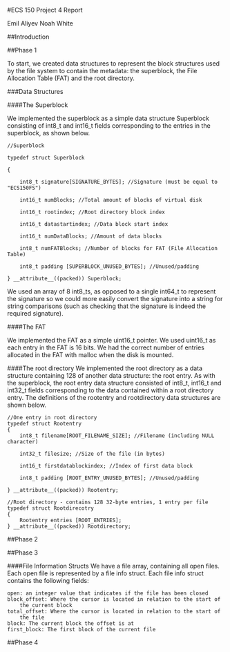 #ECS 150 Project 4 Report

Emil Aliyev
Noah White

##Introduction

##Phase 1

To start, we created data structures to represent the block structures used by the file system to contain the metadata: the superblock, the File Allocation Table (FAT) and the root directory.

###Data Structures

####The Superblock

We implemented the superblock as a simple data structure Superblock consisting of int8_t and int16_t fields corresponding to the entries in the superblock, as shown below.


	//Superblock

	typedef struct Superblock

	{

    	int8_t signature[SIGNATURE_BYTES]; //Signature (must be equal to "ECS150FS")

    	int16_t numBlocks; //Total amount of blocks of virtual disk

    	int16_t rootindex; //Root directory block index

    	int16_t datastartindex; //Data block start index

    	int16_t numDataBlocks; //Amount of data blocks

    	int8_t numFATBlocks; //Number of blocks for FAT (File Allocation Table)

    	int8_t padding [SUPERBLOCK_UNUSED_BYTES]; //Unused/padding
    
	} __attribute__((packed)) Superblock;

We used an array of 8 int8_ts, as opposed to a single int64_t to represent the signature so we could more easily convert the signature into a string for string comparisons (such as checking that the signature is indeed the required signature).

####The FAT

We implemented the FAT as a simple uint16_t pointer. We used uint16_t as each entry in the FAT is 16 bits. We had the correct number of entries allocated in the FAT with malloc when the disk is mounted. 

####The root directory
We implemented the root directory as a data structure containing 128 of another data structure: the root entry. As with the superblock, the root entry data structure consisted of int8_t, int16_t and int32_t fields corresponding to the data contained within a root directory entry. The definitions of the rootentry and rootdirectory data structures are shown below.

	//One entry in root directory
	typedef struct Rootentry
	{
    	int8_t filename[ROOT_FILENAME_SIZE]; //Filename (including NULL character)

    	int32_t filesize; //Size of the file (in bytes)
    
		int16_t firstdatablockindex; //Index of first data block

    	int8_t padding [ROOT_ENTRY_UNUSED_BYTES]; //Unused/padding
    
	} __attribute__((packed)) Rootentry;

	//Root directory - contains 128 32-byte entries, 1 entry per file
	typedef struct Rootdirecotry
	{
    	Rootentry entries [ROOT_ENTRIES];
	} __attribute__((packed)) Rootdirectory;

##Phase 2
	

##Phase 3

####File Information Structs
We have a file array, containing all open files. Each open file is represented
by a file info struct. Each file info struct contains the following fields:

	open: an integer value that indicates if the file has been closed
	block_offset: Where the cursor is located in relation to the start of
		the current block
	total_offset: Where the cursor is located in relation to the start of
		the file
	block: The current block the offset is at
	first_block: The first block of the current file

##Phase 4
